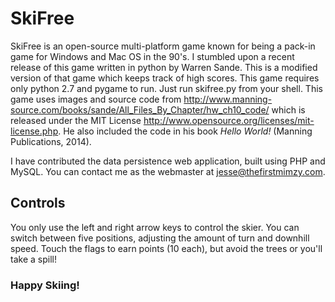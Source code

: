 SkiFree
=======

SkiFree is an open-source multi-platform game known for being a pack-in game for Windows
and Mac OS in the 90's. I stumbled upon a recent release of this game written in python
by Warren Sande. This is a modified version of that game which keeps track of high
scores. This game requires only python 2.7 and pygame to run. Just run skifree.py from
your shell. This game uses images and source code from
http://www.manning-source.com/books/sande/All_Files_By_Chapter/hw_ch10_code/ which
is released under the MIT License http://www.opensource.org/licenses/mit-license.php. He
also included the code in his book *Hello World!* (Manning Publications, 2014).

I have contributed the data persistence web application, built using PHP and MySQL. You can
contact me as the webmaster at jesse@thefirstmimzy.com.


Controls
--------

You only use the left and right arrow keys to control the skier. You can switch between
five positions, adjusting the amount of turn and downhill speed. Touch the flags to earn
points (10 each), but avoid the trees or you'll take a spill!

### Happy Skiing!